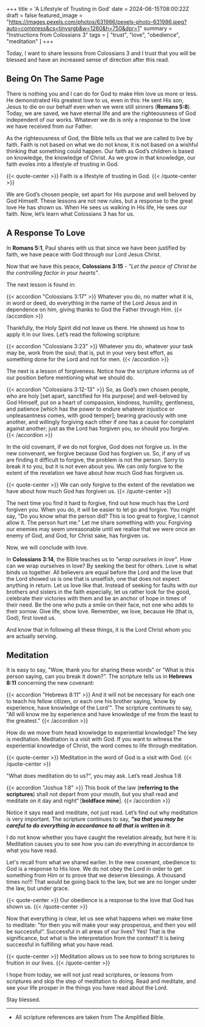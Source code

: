 +++
title = 'A Lifestyle of Trusting in God'
date = 2024-06-15T08:00:22Z
draft = false
featured_image = "https://images.pexels.com/photos/631986/pexels-photo-631986.jpeg?auto=compress&cs=tinysrgb&w=1260&h=750&dpr=1"
summary = "Instructions from Colossians 3"
tags = [ "trust", "love", "obedience", "meditation" ]
+++

Today, I want to share lessons from Colossians 3 and I trust that you will be
blessed and have an increased sense of direction after this read.

## Being On The Same Page

There is nothing you and I can do for God to make Him love us more or less. He
demonstrated His greatest love to us, even in this: He sent His son, Jesus to die
on our behalf even when we were still sinners (**Romans 5:8**). Today, we are saved,
we have eternal life and are the righteousness of God independent of our works.
Whatever we do is only a response to the love we have received from our Father.

As the righteousness of God, the Bible tells us that we are called to live by faith.
Faith is not based on what we do not know, it is not based on a wishful thinking
that something could happen. Our faith as God’s children is based on knowledge, the
knowledge of Christ. As we grow in that knowledge, our faith evoles into a lifestyle
of trusting in God.

{{< quote-center >}}
Faith is a lifestyle of trusting in God.
{{< /quote-center >}}

We are God’s chosen people, set apart for His purpose and well beloved by God Himself.
These lessons are not new rules, but a response to the great love He has shown us.
When He sees us walking in His life, He sees our faith. Now, let’s learn what
Colossians 3 has for us.

## A Response To Love

In **Romans 5:1**, Paul shares with us that since we have been justified by faith,
we have peace with God through our Lord Jesus Christ.

Now that we have this peace, **Colossians 3:15** - _"Let the peace of Christ be the
controlling factor in your hearts"_.

The next lesson is found in:

{{< accordion "Colossians 3:17" >}}
Whatever you do, no matter what it is, in word or deed, do everything in the
name of the Lord Jesus and in dependence on him, giving thanks to God the Father
through Him.
{{< /accordion >}}

Thankfully, the Holy Spirit did not leave us there. He showed us how to apply it
in our lives. Let’s read the following scripture:

{{< accordion "Colossians 3:23" >}}
Whatever you do, whatever your task may be, work from the soul; that is, put in
your very best effort, as something done for the Lord and not for men.
{{< /accordion >}}

The next is a lesson of forgiveness. Notice how the scripture informs us of our
position before mentioning what we should do.

{{< accordion "Colossians 3:12-13" >}}
So, as God’s own chosen people, who are holy \[set apart, sanctified for His purpose\]
and well-beloved by God Himself, put on a heart of compassion, kindness, humility,
gentleness, and patience \[which has the power to endure whatever injustice or unpleasantness
comes, with good temper\]; bearing graciously with one another, and willingly forgiving
each other if one has a cause for complaint against another; just as the Lord has
forgiven you, so should you forgive.
{{< /accordion >}}

In the old covenant, if we do not forgive, God does not forgive us. In the new convenant,
we forgive because God has forgiven us. So, if any of us are finding it difficult
to forgive, the problem is not the person. Sorry to break it to you, but it is
not even about you. We can only forgive to the extent of the revelation we have about
how much God has forgiven us.

{{< quote-center >}}
We can only forgive to the extent of the revelation we have about how much God has
forgiven us.
{{< /quote-center >}}

The next time you find it hard to forgive, find out how much has the Lord forgiven
you. When you do, it will be easier to let go and forgive. You might say,
"Do you know what the person did? This is too great to forgive, I cannot allow it.
The person hurt me." Let me share something with you: Forgiving our enemies may
seem unreasonable until we realise that we were once an enemy of God, and God, for
Christ sake, has forgiven us.

Now, we will conclude with love.

In **Colossians 3:14**, the Bible teaches us to _"wrap ourselves in love"_. How
can we wrap ourselves in love? By seeking the best for others. Love is what binds
us together. All believers are equal before the Lord and the love that the Lord
showed us is one that is unselfish, one that does not expect anything in return.
Let us love like that. Instead of seeking for faults with our brothers and sisters
in the faith especially, let us rather look for the good, celebrate their
victories with them and be an anchor of hope in times of their need. Be the one
who puts a smile on their face, not one who adds to their sorrow. Give life, show
love. Remember, we love, because He (that is, God), first loved us.

And know that in following all these things, it is the Lord Christ whom you are
actually serving.

## Meditation

It is easy to say, "Wow, thank you for sharing these words" or "What is this person
saying, can you break it down?". The scripture tells us in **Hebrews 8:11**
concerning the new covenant:

{{< accordion "Hebrews 8:11" >}}
And it will not be necessary for each one to teach his fellow citizen, or each
one his brother saying, 'know by experience, have knowledge of the Lord'".
The scripture continues to say, "All will know me by experience and have
knowledge of me from the least to the greatest."
{{< /accordion >}}

How do we move from head knowledge to experiential knowledge? The key is
meditation. Meditation is a visit with God. If you want to witness the
experiential knowledge of Christ, the word comes to life through meditation.

{{< quote-center >}}
Meditation in the word of God is a visit with God.
{{< /quote-center >}}

"What does meditation do to us?", you may ask. Let’s read Joshua 1:8

{{< accordion "Joshua 1:8" >}}
This book of the law (**referring to the scriptures**) shall not depart from your
mouth, but you shall read and meditate on it day and night“ \[**boldface mine**\].
{{< /accordion >}}

Notice it says read and meditate, not just read. Let’s find out why meditation is
very important. The scripture continues to say, **_"so that you may be careful to
do everything in accordance to all that is written in it_**.

I do not know whether you have caught the revelation already, but here it is:
Meditation causes you to see how you can do everything in accordance to what you
have read.

Let's recall from what we shared earlier. In the new covenant, obedience to God
is a response to His love. We do not obey the Lord in order to get something from
Him or to prove that we deserve blessings. A thousand times no!!! That would be
going back to the law, but we are no longer under the law, but under grace.

{{< quote-center >}}
Our obedience is a response to the love that God has shown us.
{{< /quote-center >}}

Now that everything is clear, let us see what happens when we make time to meditate:
"for then you will make your way prosperous, and then you will be successful“.
Successful in all areas of our lives? Yes! That is the significance, but what is
the interpretation from the context? It is being successful in fulfilling what you
have read.

{{< quote-center >}}
Meditation allows us to see how to bring scriptures to fruition in our lives.
{{< /quote-center >}}

I hope from today, we will not just read scriptures, or lessons from scriptures
and skip the step of meditation to doing. Read and meditate, and see your life
prosper in the things you have read about the Lord.

Stay blessed.

---

- All scripture references are taken from The Amplified Bible.
